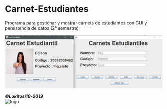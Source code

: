 # Carnet-Estudiantes
Programa para gestionar y mostrar carnets de estudiantes con GUI y persistencia de datos (2° semestre)

<img src="/CarnetEstudiantes/Screenshot.png"/>

***©Lokitosi10-2019***</br>
<img src="https://pbs.twimg.com/profile_images/1301791062340431873/QTc959wG_400x400.jpg" alt="logo"/>
